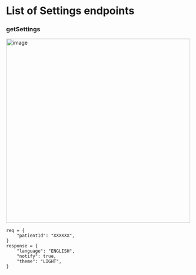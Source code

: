 # List of Settings endpoints   
   
   ### getSettings
   <img src="lib/api_workflows/screenshots/settings/25_settings.png" alt="image" height="500">  

    req = {
        "patientId": "XXXXXX",
    }
    response = {
        "language": "ENGLISH",
        "notify": true,
        "theme": "LIGHT",
    } 